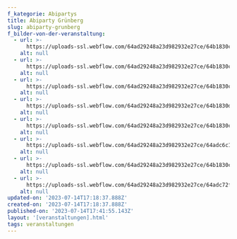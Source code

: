 ```yaml
---
f_kategorie: Abipartys
title: Abiparty Grünberg
slug: abiparty-grunberg
f_bilder-von-der-veranstaltung:
  - url: >-
      https://uploads-ssl.webflow.com/64ad29248a23d982932e27ce/64b1830c28e70462de36e951_553d701d-504c-4f2b-9946-b4129af22daa.jpg
    alt: null
  - url: >-
      https://uploads-ssl.webflow.com/64ad29248a23d982932e27ce/64b1830c45f2010674beae01_b9a89fc9-6561-4459-a9f7-30b1e3f01d16.jpg
    alt: null
  - url: >-
      https://uploads-ssl.webflow.com/64ad29248a23d982932e27ce/64b1830c1fa5808c58904574_e6940430-c9d7-4288-a380-63136caef16f.jpg
    alt: null
  - url: >-
      https://uploads-ssl.webflow.com/64ad29248a23d982932e27ce/64b1830d8a96c85a35c366c1_IMG_2904.jpeg
    alt: null
  - url: >-
      https://uploads-ssl.webflow.com/64ad29248a23d982932e27ce/64b1830cf699c9734adc3d21_IMG_2909.jpeg
    alt: null
  - url: >-
      https://uploads-ssl.webflow.com/64ad29248a23d982932e27ce/64adc6c10646128474ade5c2_IMG_2920.jpeg
    alt: null
  - url: >-
      https://uploads-ssl.webflow.com/64ad29248a23d982932e27ce/64b1830cd1f409c7ef743298_IMG_2921.jpeg
    alt: null
  - url: >-
      https://uploads-ssl.webflow.com/64ad29248a23d982932e27ce/64adc72f7b3bf912d108fc98_IMG_2922.jpeg
    alt: null
updated-on: '2023-07-14T17:18:37.888Z'
created-on: '2023-07-14T17:18:37.888Z'
published-on: '2023-07-14T17:41:55.143Z'
layout: '[veranstaltungen].html'
tags: veranstaltungen
---
```



